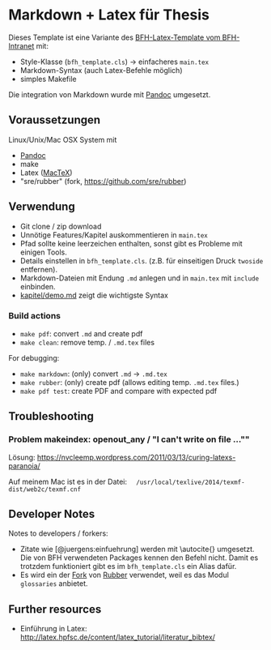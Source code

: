 # Markdown + Latex für Thesis

Dieses Template ist eine Variante des [BFH-Latex-Template vom BFH-Intranet](https://intranet.bfh.ch/TI/de/Dienste/kompr/pr%C3%A4sentationen/Seiten/default.aspx) mit:  

 - Style-Klasse (`bfh_template.cls`) ->  einfacheres `main.tex`
 - Markdown-Syntax (auch Latex-Befehle möglich)
 - simples Makefile
 
Die integration von Markdown wurde mit  [Pandoc](http://pandoc.com/) umgesetzt. 

 
Voraussetzungen
--------------------

Linux/Unix/Mac OSX System mit 

 - [Pandoc](http://pandoc.com/)
 - make
 - Latex ([MacTeX](https://www.tug.org/mactex/))
 - "sre/rubber" (fork, https://github.com/sre/rubber) 
 
Verwendung
--------------------
 - Git clone / zip download
 - Unnötige Features/Kapitel auskommentieren in `main.tex`
 - Pfad sollte keine leerzeichen enthalten, sonst gibt es Probleme mit einigen Tools.
 - Details einstellen in `bfh_template.cls`. (z.B. für einseitigen Druck `twoside` entfernen).
 - Markdown-Dateien mit Endung `.md` anlegen und in `main.tex` mit `include` einbinden.
 - [kapitel/demo.md](kapitel/demo.md) zeigt die wichtigste Syntax

### Build actions
 
- `make pdf`: convert `.md` and create pdf
- `make clean`: remove temp. / `.md.tex` files

For debugging:

- `make markdown`: (only) convert `.md` -> `.md.tex` 
- `make rubber`: (only) create pdf (allows editing temp. `.md.tex` files.)
- `make pdf test`: create PDF and compare with expected pdf
 

Troubleshooting
--------------------

### Problem makeindex: openout_any / "I can't write on file ...""

Lösung: https://nvcleemp.wordpress.com/2011/03/13/curing-latexs-paranoia/

Auf meinem Mac ist es in der Datei: `  /usr/local/texlive/2014/texmf-dist/web2c/texmf.cnf` 
 
Developer Notes
--------------------
Notes to developers / forkers:  

 * Zitate wie [@juergens:einfuehrung] werden mit \autocite{} umgesetzt. Die von BFH verwendeten Packages kennen den Befehl nicht. Damit es trotzdem funktioniert  gibt es im `bfh_template.cls` ein Alias dafür. 
 * Es wird ein der [Fork](https://github.com/sre/rubber) von [Rubber](https://launchpad.net/rubber/) verwendet, weil es das Modul `glossaries` anbietet.


Further resources
-------------------
 * Einführung in Latex: http://latex.hpfsc.de/content/latex_tutorial/literatur_bibtex/
